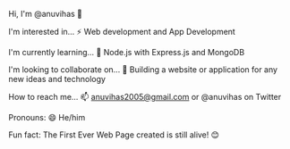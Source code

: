 Hi, I'm @anuvihas 👋

I'm interested in... ⚡ Web development and App Development

I'm currently learning... 🌱 Node.js with Express.js and MongoDB

I'm looking to collaborate on... 💞️ Building a website or application for any new ideas and technology

How to reach me... 📫 anuvihas2005@gmail.com or @anuvihas on Twitter

Pronouns: 😄 He/him

Fun fact: The First Ever Web Page created is still alive! 😊

